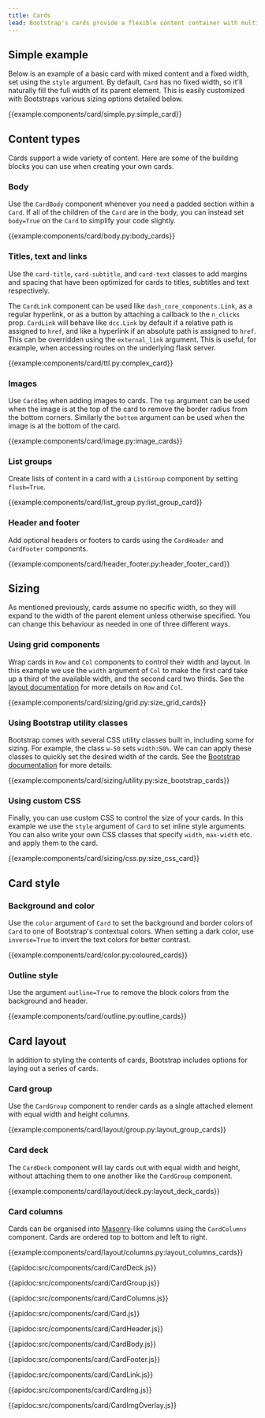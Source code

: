 ```yaml
---
title: Cards
lead: Bootstrap's cards provide a flexible content container with multiple variants and options.
---
```


## Simple example

Below is an example of a basic card with mixed content and a fixed width, set using the `style` argument. By default, `Card` has no fixed width, so it'll naturally fill the full width of its parent element. This is easily customized with Bootstraps various sizing options detailed below.

{{example:components/card/simple.py:simple_card}}

## Content types

Cards support a wide variety of content. Here are some of the building blocks you can use when creating your own cards.

### Body

Use the `CardBody` component whenever you need a padded section within a `Card`. If all of the children of the `Card` are in the body, you can instead set `body=True` on the `Card` to simplify your code slightly.

{{example:components/card/body.py:body_cards}}

### Titles, text and links

Use the `card-title`, `card-subtitle`, and `card-text` classes to add margins and spacing that have been optimized for cards to titles, subtitles and text respectively.

The `CardLink` component can be used like `dash_core_components.Link`, as a regular hyperlink, or as a button by attaching a callback to the `n_clicks` prop. `CardLink` will behave like `dcc.Link` by default if a relative path is assigned to `href`, and like a hyperlink if an absolute path is assigned to `href`. This can be overridden using the `external_link` argument. This is useful, for example, when accessing routes on the underlying flask server.

{{example:components/card/ttl.py:complex_card}}

### Images

Use `CardImg` when adding images to cards. The `top` argument can be used when the image is at the top of the card to remove the border radius from the bottom corners. Similarly the `bottom` argument can be used when the image is at the bottom of the card.

{{example:components/card/image.py:image_cards}}

### List groups

Create lists of content in a card with a `ListGroup` component by setting `flush=True`.

{{example:components/card/list_group.py:list_group_card}}

### Header and footer

Add optional headers or footers to cards using the `CardHeader` and `CardFooter` components.

{{example:components/card/header_footer.py:header_footer_card}}

## Sizing

As mentioned previously, cards assume no specific width, so they will expand to the width of the parent element unless otherwise specified. You can change this behaviour as needed in one of three different ways.

### Using grid components

Wrap cards in `Row` and `Col` components to control their width and layout. In this example we use the `width` argument of `Col` to make the first card take up a third of the available width, and the second card two thirds. See the [layout documentation](/l/components/layout) for more details on `Row` and `Col`.

{{example:components/card/sizing/grid.py:size_grid_cards}}

### Using Bootstrap utility classes

Bootstrap comes with several CSS utility classes built in, including some for sizing. For example, the class `w-50` sets `width:50%`. We can can apply these classes to quickly set the desired width of the cards. See the [Bootstrap documentation](https://getbootstrap.com/docs/4.3/utilities/sizing/) for more details.

{{example:components/card/sizing/utility.py:size_bootstrap_cards}}

### Using custom CSS

Finally, you can use custom CSS to control the size of your cards. In this example we use the `style` argument of `Card` to set inline style arguments. You can also write your own CSS classes that specify `width`, `max-width` etc. and apply them to the card.

{{example:components/card/sizing/css.py:size_css_card}}

## Card style

### Background and color

Use the `color` argument of `Card` to set the background and border colors of `Card` to one of Bootstrap's contextual colors. When setting a dark color, use `inverse=True` to invert the text colors for better contrast.

{{example:components/card/color.py:coloured_cards}}

### Outline style

Use the argument `outline=True` to remove the block colors from the background and header.

{{example:components/card/outline.py:outline_cards}}

## Card layout

In addition to styling the contents of cards, Bootstrap includes options for laying out a series of cards.

### Card group

Use the `CardGroup` component to render cards as a single attached element with equal width and height columns.

{{example:components/card/layout/group.py:layout_group_cards}}

### Card deck

The `CardDeck` component will lay cards out with equal width and height, without attaching them to one another like the `CardGroup` component.

{{example:components/card/layout/deck.py:layout_deck_cards}}

### Card columns

Cards can be organised into [Masonry](https://masonry.desandro.com/)-like columns using the `CardColumns` component. Cards are ordered top to bottom and left to right.

{{example:components/card/layout/columns.py:layout_columns_cards}}

{{apidoc:src/components/card/CardDeck.js}}

{{apidoc:src/components/card/CardGroup.js}}

{{apidoc:src/components/card/CardColumns.js}}

{{apidoc:src/components/card/Card.js}}

{{apidoc:src/components/card/CardHeader.js}}

{{apidoc:src/components/card/CardBody.js}}

{{apidoc:src/components/card/CardFooter.js}}

{{apidoc:src/components/card/CardLink.js}}

{{apidoc:src/components/card/CardImg.js}}

{{apidoc:src/components/card/CardImgOverlay.js}}

